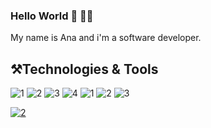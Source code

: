 ### Hello World 👋 👩‍💻

My name is Ana and i'm a software developer. 

<h2>⚒️Technologies & Tools</h2>

![1](https://img.shields.io/static/v1?label=code&message=react&color=blueviolet&style=plastic&logo=react)
![2](https://img.shields.io/static/v1?label=code&message=node.js&color=339933&style=plastic&logo=node.js)
![3](https://img.shields.io/static/v1?label=tools&message=docker&color=blue&style=plastic&logo=docker)
![4](https://img.shields.io/static/v1?label=code&message=react-native&color=blueviolet&style=plastic&logo=react)
![1](https://img.shields.io/static/v1?label=tools&message=postgresSQL&color=336791&style=plastic&logo=postgresql)
![2](https://img.shields.io/static/v1?label=code&message=typescript&color=007ACC&style=plastic&logo=typescript)
![3](https://img.shields.io/static/v1?label=code&message=javascript&color=F7DF1E&style=plastic&logo=javascript)

<!-- ![1](https://github-readme-stats.vercel.app/api?username=anapaulalins&show_icons=true&theme=dracula)
 -->
[![2](https://github-readme-stats.vercel.app/api/top-langs/?username=anapaulalins&theme=dracula&exclude_repo=github-readme-stats,anuraghazra.github.io)](https://github.com/anapaulalins/github-readme-stats)



<!--
**anapaulalins/anapaulalins** is a ✨ _special_ ✨ repository because its `README.md` (this file) appears on your GitHub profile.

Here are some ideas to get you started:

- 🔭 I’m currently working on ...
- 🌱 I’m currently learning ...
- 👯 I’m looking to collaborate on ...
- 🤔 I’m looking for help with ...
- 💬 Ask me about ...
- 📫 How to reach me: ...
- 😄 Pronouns: ...
- ⚡ Fun fact: ...
-->
